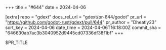 +++
title = "#644"
date = 2024-04-06

[extra]
repo = "gdext"
docs_rel_url = "gdext/pr-644/godot"
pr_url = "https://github.com/godot-rust/gdext/pull/644"
pr_author = "Dheatly23"
sort_key = 2024-04-06
date_time = 2024-04-06T16:18:00Z
commit_sha = "646630ab7ac3b3040952d9445cd07336df38f1bf"
+++

$PR_TITLE
